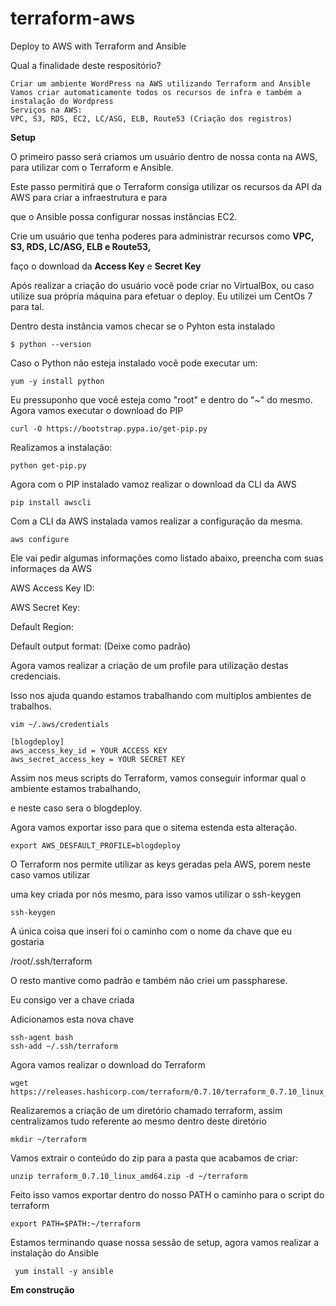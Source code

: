 # terraform-aws
Deploy to AWS with Terraform and Ansible

Qual a finalidade deste respositório?
```
Criar um ambiente WordPress na AWS utilizando Terraform and Ansible
Vamos criar automaticamente todos os recursos de infra e também a instalação do Wordpress
Serviços na AWS:
VPC, S3, RDS, EC2, LC/ASG, ELB, Route53 (Criação dos registros)
```

<strong>Setup</strong>

O primeiro passo será criamos um usuário dentro de nossa conta na AWS, para utilizar com o Terraform e Ansible.

Este passo permitirá que o Terraform consiga utilizar os recursos da API da AWS para criar a infraestrutura e para

que o Ansible possa configurar nossas instâncias EC2.

Crie um usuário que tenha poderes para administrar recursos como <strong>VPC, S3, RDS, LC/ASG, ELB e Route53,</strong>

faço o download da <strong>Access Key</strong> e <strong>Secret Key</strong>

Após realizar a criação do usuário você pode criar no VirtualBox, ou caso utilize sua própria máquina para efetuar o deploy.
Eu utilizei um CentOs 7 para tal.

Dentro desta instância vamos checar se o Pyhton esta instalado
```
$ python --version
```
Caso o Python não esteja instalado você pode executar um: 
```
yum -y install python
```
Eu pressuponho que você esteja como "root" e dentro do "~" do mesmo.
Agora vamos executar o download do PIP
```
curl -O https://bootstrap.pypa.io/get-pip.py
```
Realizamos a instalação:
```
python get-pip.py
```
Agora com o PIP instalado vamoz realizar o download da CLI da AWS
```
pip install awscli
```
Com a CLI da AWS instalada vamos realizar a configuração da mesma.
```
aws configure
```
Ele vai pedir algumas informações como listado abaixo, preencha com suas informaçes da AWS

AWS Access Key ID:

AWS Secret Key:

Default Region:

Default output format: (Deixe como padrão)

Agora vamos realizar a criação de um profile para utilização destas credenciais.

Isso nos ajuda quando estamos trabalhando com multiplos ambientes de trabalhos.
```
vim ~/.aws/credentials
```
```
[blogdeploy]
aws_access_key_id = YOUR ACCESS KEY
aws_secret_access_key = YOUR SECRET KEY
```
Assim nos meus scripts do Terraform, vamos conseguir informar qual o ambiente estamos trabalhando,

e neste caso sera o blogdeploy.

Agora vamos exportar isso para que o sitema estenda esta alteração.
```
export AWS_DESFAULT_PROFILE=blogdeploy
```
O Terraform nos permite utilizar as keys geradas pela AWS, porem neste caso vamos utilizar 

uma key criada por nós mesmo, para isso vamos utilizar o ssh-keygen
```
ssh-keygen
```
A única coisa que inseri foi o caminho com o nome da chave que eu gostaria

/root/.ssh/terraform

O resto mantive como padrão e também não criei um passpharese.

Eu consigo ver a chave criada

Adicionamos esta nova chave
```
ssh-agent bash
ssh-add ~/.ssh/terraform
```
Agora vamos realizar o download do Terraform
```
wget https://releases.hashicorp.com/terraform/0.7.10/terraform_0.7.10_linux_amd64.zip
```
Realizaremos a criação de um diretório chamado terraform, assim centralizamos tudo referente ao mesmo dentro deste diretório
```
mkdir ~/terraform
```
Vamos extrair o conteúdo do zip para a pasta que acabamos de criar:
```
unzip terraform_0.7.10_linux_amd64.zip -d ~/terraform
```
Feito isso vamos exportar dentro do nosso PATH o caminho para o script do terraform
```
export PATH=$PATH:~/terraform
```
Estamos terminando quase nossa sessão de setup, agora vamos realizar a instalação do Ansible
```
 yum install -y ansible
 ```
 
 <strong> Em construção </strong>
